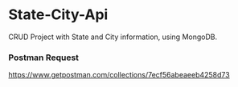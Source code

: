 # State-City-Api

CRUD Project with State and City information, using MongoDB.


### Postman Request ###
https://www.getpostman.com/collections/7ecf56abeaeeb4258d73
